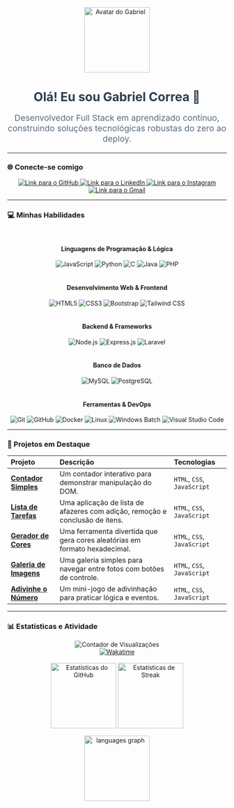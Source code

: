 <div align="center">
  <a href="https://github.com/gabrielc-neto">
    <img src="https://m.media-amazon.com/images/I/715vwvP5ZEL.png" height="150" width="150" alt="Avatar do Gabriel">
  </a>
  <h1 style="color: #2c3e50;">Olá! Eu sou Gabriel Correa 👋</h1>
  <p style="color: #5d6d7e; font-size: 1.2rem;">
    Desenvolvedor Full Stack em aprendizado contínuo, construindo soluções tecnológicas robustas do zero ao deploy.
  </p>
</div>

---

### 🌐 Conecte-se comigo

<div align="center">
  <a href="https://github.com/gabrielc-neto" target="_blank">
    <img src="https://img.shields.io/badge/GitHub-100000?style=for-the-badge&logo=github&logoColor=white" alt="Link para o GitHub">
  </a>
  <a href="https://www.linkedin.com/in/gabriel-correa-neto/" target="_blank">
    <img src="https://img.shields.io/badge/LinkedIn-0077B5?style=for-the-badge&logo=linkedin&logoColor=white" alt="Link para o LinkedIn">
  </a>
  <a href="https://www.instagram.com/gabrielc.neto/" target="_blank">
    <img src="https://img.shields.io/badge/Instagram-E4405F?style=for-the-badge&logo=instagram&logoColor=white" alt="Link para o Instagram">
  </a>
  <a href="mailto:gabrielneto327@gmail.com" target="_blank">
    <img src="https://img.shields.io/badge/Gmail-D14836?style=for-the-badge&logo=gmail&logoColor=white" alt="Link para o Gmail">
  </a>
</div>

---

### 💻 Minhas Habilidades

<div align="center">
  <br>
  <h4>Linguagens de Programação & Lógica</h4>
  <img src="https://img.shields.io/badge/JavaScript-F7DF1E?style=for-the-badge&logo=javascript&logoColor=black" alt="JavaScript" />
  <img src="https://img.shields.io/badge/Python-3776AB?style=for-the-badge&logo=python&logoColor=white" alt="Python" />
  <img src="https://img.shields.io/badge/C-A8B9CC?style=for-the-badge&logo=c&logoColor=white" alt="C" />
  <img src="https://img.shields.io/badge/Java-007396?style=for-the-badge&logo=java&logoColor=white" alt="Java" />
  <img src="https://img.shields.io/badge/PHP-777BB4?style=for-the-badge&logo=php&logoColor=white" alt="PHP" />
  <br><br>
  <h4>Desenvolvimento Web & Frontend</h4>
  <img src="https://img.shields.io/badge/HTML5-E34F26?style=for-the-badge&logo=html5&logoColor=white" alt="HTML5" />
  <img src="https://img.shields.io/badge/CSS3-1572B6?style=for-the-badge&logo=css3&logoColor=white" alt="CSS3" />
  <img src="https://img.shields.io/badge/Bootstrap-563D7C?style=for-the-badge&logo=bootstrap&logoColor=white" alt="Bootstrap" />
  <img src="https://img.shields.io/badge/Tailwind_CSS-38B2AC?style=for-the-badge&logo=tailwind-css&logoColor=white" alt="Tailwind CSS" />
  <br><br>
  <h4>Backend & Frameworks</h4>
  <img src="https://img.shields.io/badge/Node.js-339933?style=for-the-badge&logo=nodedotjs&logoColor=white" alt="Node.js" />
  <img src="https://img.shields.io/badge/Express.js-000000?style=for-the-badge&logo=express&logoColor=white" alt="Express.js" />
  <img src="https://img.shields.io/badge/Laravel-FF2D20?style=for-the-badge&logo=laravel&logoColor=white" alt="Laravel" />
  <br><br>
  <h4>Banco de Dados</h4>
  <img src="https://img.shields.io/badge/MySQL-4479A1?style=for-the-badge&logo=mysql&logoColor=white" alt="MySQL" />
  <img src="https://img.shields.io/badge/PostgreSQL-336791?style=for-the-badge&logo=postgresql&logoColor=white" alt="PostgreSQL" />
  <br><br>
  <h4>Ferramentas & DevOps</h4>
  <img src="https://img.shields.io/badge/Git-F05032?style=for-the-badge&logo=git&logoColor=white" alt="Git" />
  <img src="https://img.shields.io/badge/GitHub-100000?style=for-the-badge&logo=github&logoColor=white" alt="GitHub" />
  <img src="https://img.shields.io/badge/Docker-2496ED?style=for-the-badge&logo=docker&logoColor=white" alt="Docker" />
  <img src="https://img.shields.io/badge/Linux-FCC624?style=for-the-badge&logo=linux&logoColor=black" alt="Linux" />
  <img src="https://img.shields.io/badge/Windows_Batch-000000?style=for-the-badge&logo=windows&logoColor=white" alt="Windows Batch" />
  <img src="https://img.shields.io/badge/Vscode-007ACC?style=for-the-badge&logo=visualstudiocode&logoColor=white" alt="Visual Studio Code" />
</div>

---

### 🚀 Projetos em Destaque

| Projeto | Descrição | Tecnologias |
| :--- | :--- | :--- |
| **[Contador Simples](https://gabrielc-neto.github.io/contador-simples)** | Um contador interativo para demonstrar manipulação do DOM. | `HTML`, `CSS`, `JavaScript` |
| **[Lista de Tarefas](https://gabrielc-neto.github.io/lista-de-tarefas-js)** | Uma aplicação de lista de afazeres com adição, remoção e conclusão de itens. | `HTML`, `CSS`, `JavaScript` |
| **[Gerador de Cores](https://gabrielc-neto.github.io/gerador-de-cores)** | Uma ferramenta divertida que gera cores aleatórias em formato hexadecimal. | `HTML`, `CSS`, `JavaScript` |
| **[Galeria de Imagens](https://gabrielc-neto.github.io/galeria-de-imagens)** | Uma galeria simples para navegar entre fotos com botões de controle. | `HTML`, `CSS`, `JavaScript` |
| **[Adivinhe o Número](https://gabrielc-neto.github.io/jogo-adivinhe-o-numero)** | Um mini-jogo de adivinhação para praticar lógica e eventos. | `HTML`, `CSS`, `JavaScript` |

---

### 📊 Estatísticas e Atividade

<div align="center">
  <img src="https://komarev.com/ghpvc/?username=gabrielc-neto&label=Visitas%20ao%20Perfil&color=0e75b6&style=flat" alt="Contador de Visualizações" />
</div>

<div align="center">
  <a href="https://wakatime.com/@gabrielc_neto">
    <img src="https://wakatime.com/badge/user/533c06e1-95c5-4428-98e3-0d55e8810232.svg" alt="Wakatime" />
  </a>
</div>

<br>

<div align="center">
  <img src="https://github-readme-stats.vercel.app/api?username=gabrielc-neto&show_icons=true&theme=dracula&hide_border=true" alt="Estatísticas do GitHub" height="150" />
  <img src="https://github-readme-streak-stats.herokuapp.com/?user=gabrielc-neto&theme=dracula&hide_border=true" alt="Estatísticas de Streak" height="150" />

<img src="https://github-readme-stats.vercel.app/api/top-langs?username=gabrielc-neto&locale=en&hide_title=false&layout=compact&card_width=320&langs_count=5&theme=dracula&hide_border=false&order=2" height="150" alt="languages graph" /></div>
